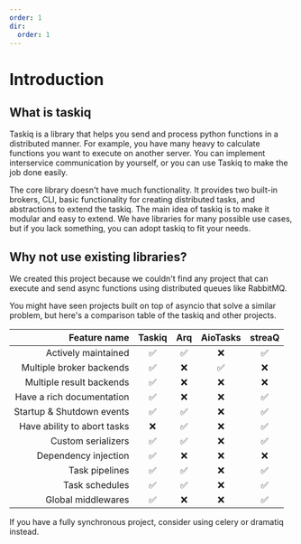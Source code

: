 ```yaml
---
order: 1
dir:
  order: 1
---
```


# Introduction

## What is taskiq

Taskiq is a library that helps you send and process python functions in a distributed manner.
For example, you have many heavy to calculate functions you want to execute on another server.
You can implement interservice communication by yourself, or you can use Taskiq to make the job done easily.

The core library doesn't have much functionality. It provides two built-in brokers, CLI, basic functionality for creating distributed tasks, and abstractions to extend the taskiq. The main idea of taskiq is to make it modular and easy to extend. We have libraries for many
possible use cases, but if you lack something, you can adopt taskiq to fit your needs.

## Why not use existing libraries?

We created this project because we couldn't find any project that can execute and send async functions using distributed queues like RabbitMQ.

You might have seen projects built on top of asyncio that solve a similar problem, but here's a comparison table of the taskiq and other projects.

|                Feature name | Taskiq |  Arq  | AioTasks | streaQ |
| --------------------------: | :----: | :---: | :------: | :----: |
|         Actively maintained |   ✅    |   ✅   |    ❌     |   ✅   |
|    Multiple broker backends |   ✅    |   ❌   |    ✅     |   ❌   |
|    Multiple result backends |   ✅    |   ❌   |    ❌     |   ❌   |
|  Have a rich documentation  |   ✅    |   ❌   |    ❌     |   ✅   |
|   Startup & Shutdown events |   ✅    |   ✅   |    ❌     |   ✅   |
| Have ability to abort tasks |   ❌    |   ✅   |    ❌     |   ✅   |
|          Custom serializers |   ✅    |   ✅   |    ❌     |   ✅   |
|        Dependency injection |   ✅    |   ❌   |    ❌     |   ❌   |
|              Task pipelines |   ✅    |   ✅   |    ❌     |   ✅   |
|              Task schedules |   ✅    |   ✅   |    ❌     |   ✅   |
|          Global middlewares |   ✅    |   ❌   |    ❌     |   ✅   |

If you have a fully synchronous project, consider using celery or dramatiq instead.
